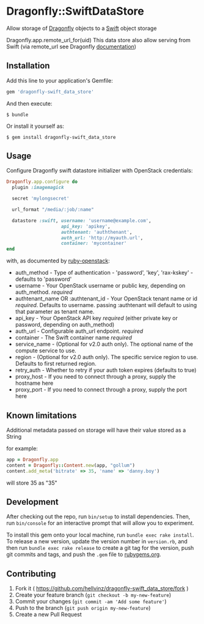 # Dragonfly::SwiftDataStore

Allow storage of [Dragonfly](https://github.com/markevans/dragonfly) objects to a [Swift](http://docs.openstack.org/developer/swift/) object storage

Dragonfly.app.remote_url_for(uid)
This data store also allow serving from Swift (via remote_url see Dragonfly [documentation](http://markevans.github.io/dragonfly/data-stores/))

## Installation

Add this line to your application's Gemfile:

```ruby
gem 'dragonfly-swift_data_store'
```

And then execute:

    $ bundle

Or install it yourself as:

    $ gem install dragonfly-swift_data_store

## Usage

Configure Dragonfly swift datastore initializer with OpenStack credentials: 

```ruby
Dragonfly.app.configure do
  plugin :imagemagick

  secret 'mylongsecret'

  url_format "/media/:job/:name"

  datastore :swift, username: 'username@example.com',
                    api_key: 'apikey',
                    authtenant: 'auththenant',
                    auth_url: 'http://myauth.url',
                    container: 'mycontainer'
end
```

with, as documented by [ruby-openstack](https://github.com/ruby-openstack/ruby-openstack):
- auth_method - Type of authentication - 'password', 'key', 'rax-kskey' - defaults to 'password'
- username - Your OpenStack username or public key, depending on auth_method. *required*
- authtenant_name OR :authtenant_id - Your OpenStack tenant name or id *required*. Defaults to username.
                                      passing :authtenant will default to using that parameter as tenant name.
- api_key - Your OpenStack API key *required* (either private key or password, depending on auth_method)
- auth_url - Configurable auth_url endpoint. *required*
- container - The Swift container name *required*
- service_name - (Optional for v2.0 auth only). The optional name of the compute service to use.
- region - (Optional for v2.0 auth only). The specific service region to use. Defaults to first returned region.
- retry_auth - Whether to retry if your auth token expires (defaults to true)
- proxy_host - If you need to connect through a proxy, supply the hostname here
- proxy_port - If you need to connect through a proxy, supply the port here

## Known limitations

Additional metadata passed on storage will have their value stored as a String

for example: 
```ruby
app = Dragonfly.app
content = Dragonfly::Content.new(app, "gollum")
content.add_meta('bitrate' => 35, 'name' => 'danny.boy')
```

will store 35 as "35"

## Development

After checking out the repo, run `bin/setup` to install dependencies. Then, run `bin/console` for an interactive prompt that will allow you to experiment.

To install this gem onto your local machine, run `bundle exec rake install`. To release a new version, update the version number in `version.rb`, and then run `bundle exec rake release` to create a git tag for the version, push git commits and tags, and push the `.gem` file to [rubygems.org](https://rubygems.org).

## Contributing

1. Fork it ( https://github.com/hellvinz/dragonfly-swift_data_store/fork )
2. Create your feature branch (`git checkout -b my-new-feature`)
3. Commit your changes (`git commit -am 'Add some feature'`)
4. Push to the branch (`git push origin my-new-feature`)
5. Create a new Pull Request
